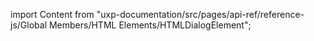 
import Content from "uxp-documentation/src/pages/api-ref/reference-js/Global Members/HTML Elements/HTMLDialogElement";

<Content query="product=xd"/>
